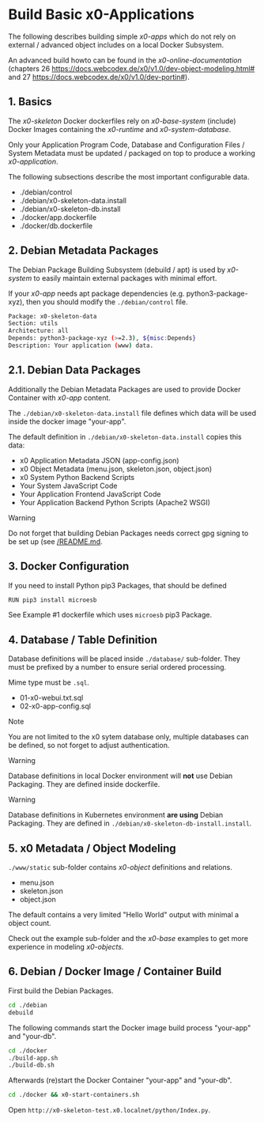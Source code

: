 # Build Basic x0-Applications

The following describes building simple *x0-apps* which do not rely on external
/ advanced object includes on a local Docker Subsystem.

An advanced build howto can be found in the *x0-online-documentation*
 (chapters 26 https://docs.webcodex.de/x0/v1.0/dev-object-modeling.html# and 27 https://docs.webcodex.de/x0/v1.0/dev-portin#).

## 1. Basics

The *x0-skeleton* Docker dockerfiles rely on *x0-base-system* (include) Docker
Images containing the *x0-runtime* and *x0-system-database*.

Only your Application Program Code, Database and Configuration Files / System
Metadata must be updated / packaged on top to produce a working *x0-application*.

The following subsections describe the most important configurable data.

- ./debian/control
- ./debian/x0-skeleton-data.install
- ./debian/x0-skeleton-db.install
- ./docker/app.dockerfile
- ./docker/db.dockerfile

## 2. Debian Metadata Packages

The Debian Package Building Subsystem (debuild / apt) is used by *x0-system* to
easily maintain external packages with minimal effort.

If your *x0-app* needs apt package dependencies (e.g. python3-package-xyz), then
you should modify the `./debian/control` file.

```bash
Package: x0-skeleton-data
Section: utils
Architecture: all
Depends: python3-package-xyz (>=2.3), ${misc:Depends}
Description: Your application (www) data.
```

## 2.1. Debian Data Packages

Additionally the Debian Metadata Packages are used to provide Docker Container
with *x0-app* content.

The `./debian/x0-skeleton-data.install` file defines which data will be used
inside the docker image "your-app".

The default definition in `./debian/x0-skeleton-data.install` copies this data:

- x0 Application Metadata JSON (app-config.json)
- x0 Object Metadata (menu.json, skeleton.json, object.json)
- x0 System Python Backend Scripts
- Your System JavaScript Code
- Your Application Frontend JavaScript Code
- Your Application Backend Python Scripts (Apache2 WSGI)

>[!WARNING]
> Do not forget that building Debian Packages needs correct gpg signing to be
> set up (see [/README.md](/README.md).

## 3. Docker Configuration

If you need to install Python pip3 Packages, that should be defined

```bash
RUN pip3 install microesb
```

See Example #1 dockerfile which uses `microesb` pip3 Package.

## 4. Database / Table Definition

Database definitions will be placed inside `./database/` sub-folder.
They must be prefixed by a number to ensure serial ordered processing.

Mime type must be `.sql`.

- 01-x0-webui.txt.sql
- 02-x0-app-config.sql

>[!NOTE]
> You are not limited to the x0 sytem database only, multiple databases
> can be defined, so not forget to adjust authentication.

>[!WARNING]
> Database definitions in local Docker environment will **not** use
> Debian Packaging. They are defined inside dockerfile.

>[!WARNING]
> Database definitions in Kubernetes environment **are using**
Debian Packaging. They are defined in `./debian/x0-skeleton-db-install.install`.

## 5. x0 Metadata / Object Modeling

`./www/static` sub-folder contains *x0-object* definitions and relations.

- menu.json
- skeleton.json
- object.json

The default contains a very limited "Hello World" output with minimal a
object count.

Check out the example sub-folder and the *x0-base* examples to get more
experience in modeling *x0-objects*.

## 6. Debian / Docker Image / Container Build

First build the Debian Packages.

```bash
cd ./debian
debuild
```

The following commands start the Docker image build process "your-app" and "your-db".

```bash
cd ./docker
./build-app.sh
./build-db.sh
```

Afterwards (re)start the Docker Container "your-app" and "your-db".

```bash
cd ./docker && x0-start-containers.sh
```

Open `http://x0-skeleton-test.x0.localnet/python/Index.py`.
